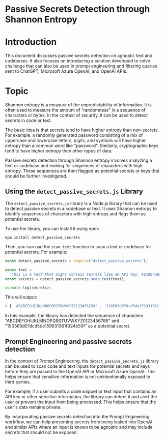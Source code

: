 # Passive Secrets Detection through Shannon Entropy

# Introduction

This document discusses passive secrets detection on agnostic text and codebases. It also focuses on introducing a solution developed to solve challenge that can also be used in prompt engineering and filtering queries sent to ChatGPT, Microsoft Azure OpenAI, and OpenAI APIs.

# Topic

Shannon entropy is a measure of the unpredictability of information. It is often used to measure the amount of "randomness" in a sequence of characters or bytes. In the context of security, it can be used to detect secrets in code or text.

The basic idea is that secrets tend to have higher entropy than non-secrets. For example, a randomly generated password consisting of a mix of uppercase and lowercase letters, digits, and symbols will have higher entropy than a common word like "password". Similarly, cryptographic keys tend to have higher entropy than other types of data.

Passive secrets detection through Shannon entropy involves analyzing a text or codebase and looking for sequences of characters with high entropy. These sequences are then flagged as potential secrets or keys that should be further investigated.

## Using the `detect_passive_secrets.js` Library

The `detect_passive_secrets.js` library is a Node.js library that can be used to detect passive secrets in a codebase or text. It uses Shannon entropy to identify sequences of characters with high entropy and flags them as potential secrets.

To use the library, you can install it using npm:

```$javascript
npm install detect_passive_secrets
```

Then, you can use the `scan_text` function to scan a text or codebase for potential secrets. For example:

```javascript
const detect_passive_secrets = require("detect_passive_secrets");

const text =
  "This is a text that might contain secrets like an API key: ABCDEFGHIJKLMNOPQRSTUVWXYZ0123456789 or 190565d07dcd5de159931361f924b50f";
const secrets = detect_passive_secrets.scan_text(text);

console.log(secrets);
```

This will output:

```javascript
> [ 'ABCDEFGHIJKLMNOPQRSTUVWXYZ0123456789' , '190565d07dcd5de159931361f924b50f']

```

In this example, the library has detected the sequence of characters "ABCDEFGHIJKLMNOPQRSTUVWXYZ0123456789" and "190565d07dcd5de159931361f924b50f" as a potential secret.

## Prompt Engineering and passive secrets detection

In the context of Prompt Engineering, the `detect_passive_secrets.js` library can be used to scan code and text inputs for potential secrets and keys before they are passed to the OpenAI API or Microsoft Azure OpenAI. This helps ensure that sensitive information is not unintentionally exposed to third parties.

For example, if a user submits a code snippet or text input that contains an API key or other sensitive information, the library can detect it and alert the user or prevent the input from being processed. This helps ensure that the user's data remains private.

By incorporating passive secrets detection into the Prompt Engineering workflow, we can help preventing secrets from being leaked into OpenAI and similar APIs where an input is known to be agnostic and may include secrets that should not be exposed.
